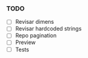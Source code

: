 ### TODO

- [ ] Revisar dimens
- [ ] Revisar hardcoded strings
- [ ] Repo pagination
- [ ] Preview
- [ ] Tests
